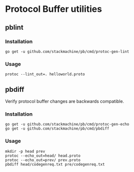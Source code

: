 # Protocol Buffer utilities

## pblint

### Installation

    go get -u github.com/stackmachine/pb/cmd/protoc-gen-lint

### Usage

    protoc --lint_out=. helloworld.proto 

## pbdiff

Verify protocol buffer changes are backwards compatible.

### Installation

    go get -u github.com/stackmachine/pb/cmd/protoc-gen-echo
    go get -u github.com/stackmachine/pb/cmd/pbdiff

### Usage

    mkdir -p head prev
    protoc --echo_out=head/ head.proto 
    protoc --echo_out=prev/ prev.proto 
    pbdiff head/codegenreq.txt pre/codegenreq.txt

